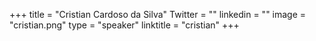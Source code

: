 +++ 
title = "Cristian Cardoso da Silva" 
Twitter = "" 
linkedin = "" 
image = "cristian.png" 
type = "speaker" 
linktitle = "cristian" 
+++ 